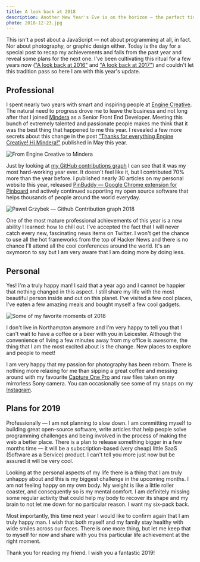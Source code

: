```yaml
---
title: A look back at 2018
description: Another New Year's Eve is on the horizon — the perfect time to summarise the things that went well, not so well and make some plans for the next twelve months.
photo: 2018-12-23.jpg
---
```


This isn't a post about a JavaScript — not about programming at all, in fact. Nor about photography, or graphic design either. Today is the day for a special post to recap my achievements and fails from the past year and reveal some plans for the next one. I've been cultivating this ritual for a few years now (["A look back at 2016"](https://pawelgrzybek.com/a-look-back-at-2016/) and ["A look back at 2017"](https://pawelgrzybek.com/a-look-back-at-2017/)) and couldn't let this tradition pass so here I am with this year's update.

## Professional

I spent nearly two years with smart and inspiring people at [Engine Creative](https://www.enginecreative.co.uk/). The natural need to progress drove me to leave the business and not long after that I joined [Mindera](https://mindera.com/) as a Senior Front End Developer. Meeting this bunch of extremely talented and passionate people makes me think that it was the best thing that happened to me this year. I revealed a few more secrets about this change in the post ["Thanks for everything Engine Creative! Hi Mindera!"](https://pawelgrzybek.com/thanks-for-everything-engine-creative-hi-mindera/) published in May this year.

![From Engine Creative to Mindera](/photos/2018-12-23-1.jpg)

Just by looking at [my GitHub contributions graph](https://github.com/pawelgrzybek) I can see that it was my most hard-working year ever. It doesn't feel like it, but I contributed 70% more than the year before. I published nearly 30 articles on my personal website this year, released [PinBuddy — Google Chrome extension for Pinboard](https://pawelgrzybek.com/i-built-a-thing-pinbuddy/) and actively continued supporting my open source software that helps thousands of people around the world everyday.

![Pawel Grzybek — Github Contribution graph 2018](/photos/2018-12-23-2.jpg)

One of the most mature professional achievements of this year is a new ability I learned: how to chill out. I've accepted the fact that I will never catch every new, fascinating news items on Twitter. I won't get the chance to use all the hot frameworks from the top of Hacker News and there is no chance I'll attend all the cool conferences around the world. It's an oxymoron to say but I am very aware that I am doing more by doing less.

## Personal

Yes! I'm a truly happy man! I said that a year ago and I cannot be happier that nothing changed in this aspect. I still share my life with the most beautiful person inside and out on this planet. I've visited a few cool places, I've eaten a few amazing meals and bought myself a few cool gadgets.

![Some of my favorite moments of 2018](/photos/2018-12-23-3.jpg)

I don't live in Northampton anymore and I'm very happy to tell you that I can't wait to have a coffee or a beer with you in Leicester. Although the convenience of living a few minutes away from my office is awesome, the thing that I am the most excited about is the change. New places to explore and people to meet!

I am very happy that my passion for photography has been reborn. There is nothing more relaxing for me than sipping a great coffee and messing around with my favourite [Capture One Pro](https://pawelgrzybek.com/capture-one-pro-the-best-parts/) and raw files taken on my mirrorless Sony camera. You can occasionally see some of my snaps on my [Instagram](https://www.instagram.com/pawelgrzybek/).

## Plans for 2019

Professionally — I am not planning to slow down. I am committing myself to building great open-source software, write articles that help people solve programming challenges and being involved in the process of making the web a better place. There is a plan to release something bigger in a few months time — it will be a subscription-based (very cheap) little SaaS (Software as a Service) product. I can't tell you more just now but be assured it will be very cool.

Looking at the personal aspects of my life there is a thing that I am truly unhappy about and this is my biggest challenge in the upcoming months. I am not feeling happy on my own body. My weight is like a little roller coaster, and consequently so is my mental comfort. I am definitely missing some regular activity that could help my body to recover its shape and my brain to not let me down for no particular reason. I want my six-pack back.

Most importantly, this time next year I would like to confirm again that I am truly happy man. I wish that both myself and my family stay healthy with wide smiles across our faces. There is one more thing, but let me keep that to myself for now and share with you this particular life achievement at the right moment.

Thank you for reading my friend. I wish you a fantastic 2019!
